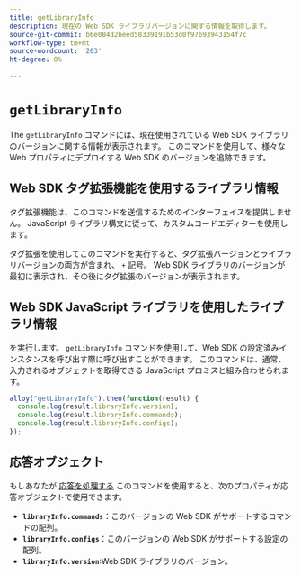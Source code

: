 ```yaml
---
title: getLibraryInfo
description: 現在の Web SDK ライブラリバージョンに関する情報を取得します。
source-git-commit: b6e084d2beed58339191b53d0f97b93943154f7c
workflow-type: tm+mt
source-wordcount: '203'
ht-degree: 0%

---
```


# `getLibraryInfo`

The `getLibraryInfo` コマンドには、現在使用されている Web SDK ライブラリのバージョンに関する情報が表示されます。 このコマンドを使用して、様々な Web プロパティにデプロイする Web SDK のバージョンを追跡できます。

## Web SDK タグ拡張機能を使用するライブラリ情報

タグ拡張機能は、このコマンドを送信するためのインターフェイスを提供しません。 JavaScript ライブラリ構文に従って、カスタムコードエディターを使用します。

タグ拡張を使用してこのコマンドを実行すると、タグ拡張バージョンとライブラリバージョンの両方が含まれ、 `+` 記号。 Web SDK ライブラリのバージョンが最初に表示され、その後にタグ拡張のバージョンが表示されます。

## Web SDK JavaScript ライブラリを使用したライブラリ情報

を実行します。 `getLibraryInfo` コマンドを使用して、Web SDK の設定済みインスタンスを呼び出す際に呼び出すことができます。 このコマンドは、通常、入力されるオブジェクトを取得できる JavaScript プロミスと組み合わせられます。

```js
alloy("getLibraryInfo").then(function(result) {
  console.log(result.libraryInfo.version);
  console.log(result.libraryInfo.commands);
  console.log(result.libraryInfo.configs);
});
```

## 応答オブジェクト

もしあなたが [応答を処理する](command-responses.md) このコマンドを使用すると、次のプロパティが応答オブジェクトで使用できます。

* **`libraryInfo.commands`**：このバージョンの Web SDK がサポートするコマンドの配列。
* **`libraryInfo.configs`**：このバージョンの Web SDK がサポートする設定の配列。
* **`libraryInfo.version`**:Web SDK ライブラリのバージョン。
